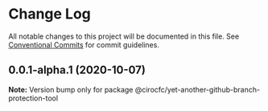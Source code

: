 # Change Log

All notable changes to this project will be documented in this file.
See [Conventional Commits](https://conventionalcommits.org) for commit guidelines.

## 0.0.1-alpha.1 (2020-10-07)

**Note:** Version bump only for package @cirocfc/yet-another-github-branch-protection-tool
